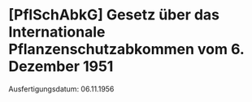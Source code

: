 # [PflSchAbkG] Gesetz über das Internationale Pflanzenschutzabkommen vom 6. Dezember 1951

Ausfertigungsdatum: 06.11.1956

 